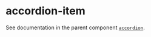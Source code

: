 # accordion-item

See documentation in the parent component [`accordion`](../../accordion/doc/accordion.md).
